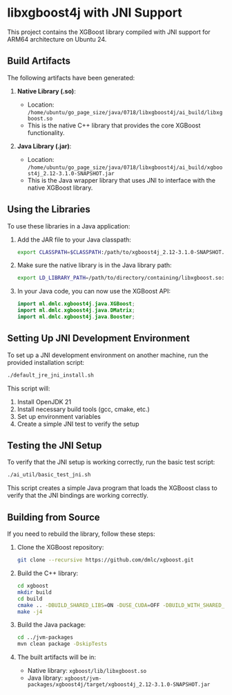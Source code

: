 # libxgboost4j with JNI Support

This project contains the XGBoost library compiled with JNI support for ARM64 architecture on Ubuntu 24.

## Build Artifacts

The following artifacts have been generated:

1. **Native Library (.so)**: 
   - Location: `/home/ubuntu/go_page_size/java/0718/libxgboost4j/ai_build/libxgboost.so`
   - This is the native C++ library that provides the core XGBoost functionality.

2. **Java Library (.jar)**:
   - Location: `/home/ubuntu/go_page_size/java/0718/libxgboost4j/ai_build/xgboost4j_2.12-3.1.0-SNAPSHOT.jar`
   - This is the Java wrapper library that uses JNI to interface with the native XGBoost library.

## Using the Libraries

To use these libraries in a Java application:

1. Add the JAR file to your Java classpath:
   ```bash
   export CLASSPATH=$CLASSPATH:/path/to/xgboost4j_2.12-3.1.0-SNAPSHOT.jar
   ```

2. Make sure the native library is in the Java library path:
   ```bash
   export LD_LIBRARY_PATH=/path/to/directory/containing/libxgboost.so:$LD_LIBRARY_PATH
   ```

3. In your Java code, you can now use the XGBoost API:
   ```java
   import ml.dmlc.xgboost4j.java.XGBoost;
   import ml.dmlc.xgboost4j.java.DMatrix;
   import ml.dmlc.xgboost4j.java.Booster;
   ```

## Setting Up JNI Development Environment

To set up a JNI development environment on another machine, run the provided installation script:

```bash
./default_jre_jni_install.sh
```

This script will:
1. Install OpenJDK 21
2. Install necessary build tools (gcc, cmake, etc.)
3. Set up environment variables
4. Create a simple JNI test to verify the setup

## Testing the JNI Setup

To verify that the JNI setup is working correctly, run the basic test script:

```bash
./ai_util/basic_test_jni.sh
```

This script creates a simple Java program that loads the XGBoost class to verify that the JNI bindings are working correctly.

## Building from Source

If you need to rebuild the library, follow these steps:

1. Clone the XGBoost repository:
   ```bash
   git clone --recursive https://github.com/dmlc/xgboost.git
   ```

2. Build the C++ library:
   ```bash
   cd xgboost
   mkdir build
   cd build
   cmake .. -DBUILD_SHARED_LIBS=ON -DUSE_CUDA=OFF -DBUILD_WITH_SHARED_NCCL=OFF
   make -j4
   ```

3. Build the Java package:
   ```bash
   cd ../jvm-packages
   mvn clean package -DskipTests
   ```

4. The built artifacts will be in:
   - Native library: `xgboost/lib/libxgboost.so`
   - Java library: `xgboost/jvm-packages/xgboost4j/target/xgboost4j_2.12-3.1.0-SNAPSHOT.jar`

